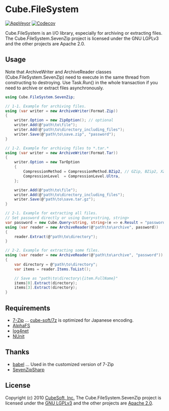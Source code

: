Cube.FileSystem
====

[![AppVeyor](https://ci.appveyor.com/api/projects/status/6exuqpkn7ct3a790?svg=true)](https://ci.appveyor.com/project/clown/cube-filesystem)
[![Codecov](https://codecov.io/gh/cube-soft/Cube.FileSystem/branch/master/graph/badge.svg)](https://codecov.io/gh/cube-soft/Cube.FileSystem)

Cube.FileSystem is an I/O library, especially for archiving or extracting files.
The Cube.FileSystem.SevenZip project is licensed under the GNU LGPLv3 and the other projects are Apache 2.0.

## Usage

Note that ArchiveWriter and ArchiveReader classes (Cube.FileSystem.SevenZip) need to execute in the same thread from constructing to destroying.
Use Task.Run() in the whole transaction if you need to archive or extract files asynchronously.

```cs
using Cube.FileSystem.SevenZip;

// 1-1. Example for archiving files.
using (var writer = new ArchiveWriter(Format.Zip))
{
    writer.Option = new ZipOption(); // optional
    writer.Add(@"path\to\file");
    writer.Add(@"path\to\directory_including_files");
    writer.Save(@"path\to\save.zip", "password");
}

// 1-2. Example for archiving files to *.tar.*
using (var writer = new ArchiveWriter(Format.Tar))
{
    writer.Option = new TarOption
    {
        CompressionMethod = CompressionMethod.BZip2, // GZip, BZip2, XZ or Copy
        CompressionLevel  = CompressionLevel.Ultra,
    };

    writer.Add(@"path\to\file");
    writer.Add(@"path\to\directory_including_files");
    writer.Save(@"path\to\save.tar.gz");
}

// 2-1. Example for extracting all files.
// Set password directly or using Query<string, string>
var password = new Cube.Query<string, string>(e => e.Result = "password");
using (var reader = new ArchiveReader(@"path\to\archive", password))
{
    reader.Extract(@"path\to\directory");
}

// 2-2. Example for extracting some files.
using (var reader = new ArchiveReader(@"path\to\archive", "password"))
{
    var directory = @"path\to\directory";
    var items = reader.Items.ToList();

    // Save as "path\to\directory\{item.FullName}"
    items[0].Extract(directory);
    items[3].Extract(directory);
}
```

## Requirements

* [7-Zip](http://www.7-zip.org/) ... [cube-soft/7z](https://github.com/cube-soft/7z) is optimized for Japanese encoding.
* [AlphaFS](http://alphafs.alphaleonis.com/)
* [log4net](https://logging.apache.org/log4net/)
* [NUnit](http://nunit.org/)

## Thanks

* [babel](http://tricklib.com/cxx/ex/babel/) ... Used in the customized version of 7-Zip
* [SevenZipSharp](https://www.nuget.org/packages/SevenZipSharp/)

## License
 
Copyright (c) 2010 [CubeSoft, Inc.](http://www.cube-soft.jp/)
The Cube.FileSystem.SevenZip project is licensed under the [GNU LGPLv3](https://github.com/cube-soft/Cube.FileSystem/blob/master/Libraries/SevenZip/License.txt) and the other projects are [Apache 2.0](https://github.com/cube-soft/Cube.FileSystem/blob/master/License.txt).